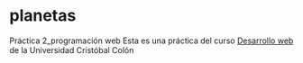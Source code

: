 # planetas
Práctica 2_programación web
Esta es una práctica del curso [Desarrollo web]([http://github.com](https://av-exactas.ucc.mx/course/view.php?id=170)) de la Universidad Cristóbal Colón
